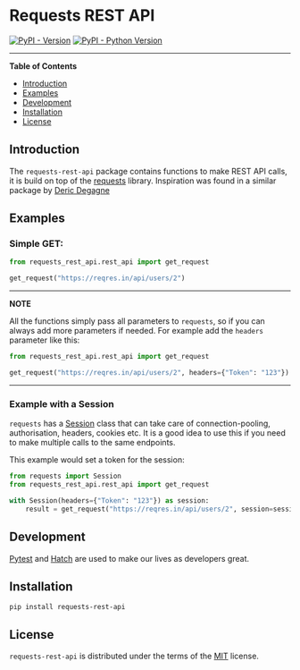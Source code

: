 # Requests REST API

[![PyPI - Version](https://img.shields.io/pypi/v/requests-rest-api.svg)](https://pypi.org/project/requests-rest-api)
[![PyPI - Python Version](https://img.shields.io/pypi/pyversions/requests-rest-api.svg)](https://pypi.org/project/requests-rest-api)

-----

**Table of Contents**
- [Introduction](#introduction)
- [Examples](#examples)
- [Development](#development)
- [Installation](#installation)
- [License](#license)

## Introduction
The `requests-rest-api` package contains functions to make REST API calls, it is build on top of the [requests](https://requests.readthedocs.io) library.
Inspiration was found in a similar package by [Deric Degagne](https://github.com/degagne/requests-api)

## Examples

### Simple GET:

```python
from requests_rest_api.rest_api import get_request

get_request("https://reqres.in/api/users/2")
```
---
**NOTE**

All the functions simply pass all parameters to `requests`, so if you can always add more parameters if needed.
For example add the `headers` parameter like this:

```python
from requests_rest_api.rest_api import get_request

get_request("https://reqres.in/api/users/2", headers={"Token": "123"})
```
---

### Example with a Session
`requests` has a [Session](https://requests.readthedocs.io/en/latest/api/#request-sessions) class that can take care of connection-pooling, authorisation, headers, cookies etc.
It is a good idea to use this if you need to make multiple calls to the same endpoints.

This example would set a token for the session:
```python
from requests import Session
from requests_rest_api.rest_api import get_request

with Session(headers={"Token": "123"}) as session:
    result = get_request("https://reqres.in/api/users/2", session=session)
```

## Development
[Pytest](https://docs.pytest.org) and [Hatch](https://hatch.pypa.io) are used to make our lives as developers great.


## Installation

```console
pip install requests-rest-api
```

## License

`requests-rest-api` is distributed under the terms of the [MIT](https://spdx.org/licenses/MIT.html) license.
